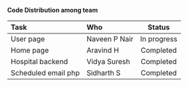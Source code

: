 **Code Distribution among team**

| Task | Who | Status |
| :--- | :--- | :---: |
| User page | Naveen P Nair | In progress |
| Home page | Aravind H | Completed |
| Hospital backend | Vidya Suresh | Completed |
| Scheduled email php | Sidharth S | Completed |
